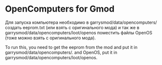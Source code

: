 # OpenComputers for Gmod

Для запуска компьютера необходимо в garrysmod/data/opencomputers/ создать eeprom.txt (или взять с оригинального мода) и так же в garrysmod/data/opencomputers/loot/openos поместить файлы OpenOS (тоже можно взять с оригинального мода).

To run this, you need to get the eeprom from the mod and put it in garrysmod/data/opencomputers/.
and OpenOS, put it in garrysmod/data/opencomputers/loot/openos.
